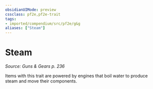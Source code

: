 ```yaml
---
obsidianUIMode: preview
cssclass: pf2e,pf2e-trait
tags:
- imported/compendium/src/pf2e/g&g
aliases: ["Steam"]
---
```

# Steam  
*Source: Guns & Gears p. 236*  

Items with this trait are powered by engines that boil water to produce steam and move their components.